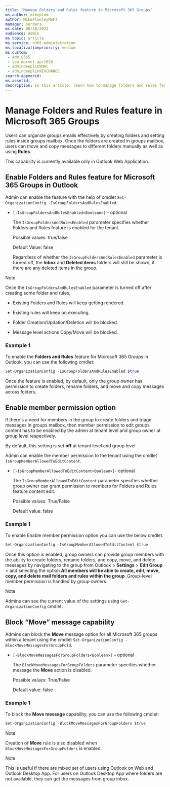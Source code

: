 ```yaml
---
title: "Manage Folders and Rules feature in Microsoft 365 Groups"
ms.author: mikeplum
author: MikePlumleyMSFT
manager: serdars
ms.date: 08/18/2022
audience: Admin
ms.topic: article
ms.service: o365-administration
ms.localizationpriority: medium
ms.custom: 
 - Adm_O365
 - seo-marvel-apr2020
 - admindeeplinkMAC
 - admindeeplinkEXCHANGE
search.appverid:
ms.assetid: 
description: In this article, learn how to manage folders and rules feature in Microsoft 365 groups.
---
```


# Manage Folders and Rules feature in Microsoft 365 Groups

Users can organize groups emails effectively by creating folders and setting rules inside groups mailbox. Once the folders are created in groups mailbox, users can move and copy messages to different folders manually as well as using **Rules**.

This capability is currently available only in Outlook Web Application.

## Enable Folders and Rules feature for Microsoft 365 Groups in Outlook

Admin can enable the feature with the help of cmdlet `Set-OrganizationConfig -IsGroupFoldersAndRulesEnabled`.

 - `[-IsGroupFoldersAndRulesEnabled<Boolean>]` - optional

   The `IsGroupFoldersAndRulesEnabled` parameter specifies whether Folders and Rules feature is enabled for the tenant.

   Possible values: true/false

   Default Value: false

   Regardless of whether the `IsGroupFoldersAndRulesEnabled` parameter is turned off, the **Inbox** and **Deleted items** folders will still be shown, if there are any deleted items in the group.

> [!NOTE]
> Once the `IsGroupFoldersAndRulesEnabled` parameter is turned off after creating some folder and rules,
  > 
  > - Existing Folders and Rules will keep getting rendered.
  > 
  > - Existing rules will keep on executing.
  > 
  > - Folder Creation/Updation/Deletion will be blocked.
  > 
  > - Message level actions Copy/Move will be blocked.

### Example 1
To enable the **Folders and Rules** feature for Microsoft 365 Groups in Outlook, you can use the following cmdlet:

```powershell
Set-OrganizationConfig -IsGroupFoldersAndRulesEnabled $true
```

Once the feature is enabled, by default, only the group owner has permission to create folders, rename folders, and move and copy messages across folders.
  
## Enable member permission option

If there's a need for members in the group to create folders and triage messages in groups mailbox, then member permission to edit groups content has to be enabled by the admin at tenant level and group owner at group level respectively.

By default, this setting is set **off** at tenant level and group level
  
Admin can enable the member permission to the tenant using the cmdlet `IsGroupMemberAllowedToEditContent`.

 - `[-IsGroupMemberAllowedToEditContent<Boolean>]`- optional

   The `IsGroupMemberAllowedToEditContent` parameter specifies whether group owner can grant permission to members for Folders and Rules feature content edit.

   Possible values: True/False

   Default value: false

### Example 1

To enable Enable member permission option you can use the below cmdlet.

```powershell
Set-OrganizationConfig -IsGroupMemberAllowedToEditContent $true
```

Once this option is enabled, group owners can provide group members with the ability to create folders, rename folders, and copy, move, and delete messages by navigating to the group from Outlook > **Settings** > **Edit Group** > and selecting the option **All members will be able to create, edit, move, copy, and delete mail folders and rules within the group**. Group-level member permission is handled by group owners.

> [!NOTE]
> Admins can see the current value of the settings using `Get-OrganizationConfig` cmdlet.

## Block “Move” message capability

Admins can block the **Move** message option for all Microsoft 365 groups within a tenant using the cmdlet `Set-OrganizationConfig -BlockMoveMessagesForGroupFold`.

 - `[-BlockMoveMessagesForGroupFolders<Boolean>]` – optional

   The `BlockMoveMessagesForGroupFolders` parameter specifies whether message the **Move** action is disabled.

   Possible values: True/False

   Default value: false

### Example 1

To block the **Move message** capability, you can use the following cmdlet:

```powershell
Set-OrganizationConfig -BlockMoveMessagesForGroupFolders $true
```

> [!NOTE]
> Creation of **Move** rule is also disabled when `BlockMoveMessagesForGroupFolders` is enabled.

> [!NOTE]
> This is useful if there are mixed set of users using Outlook on Web and Outlook Desktop App. For users on Outlook Desktop App where folders are not available, they can get the messages from group inbox. 
  
  
  
